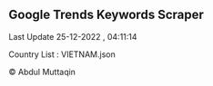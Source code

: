 

## Google Trends Keywords Scraper 
 
Last Update 25-12-2022 , 04:11:14

Country List :
VIETNAM.json



© Abdul Muttaqin 
